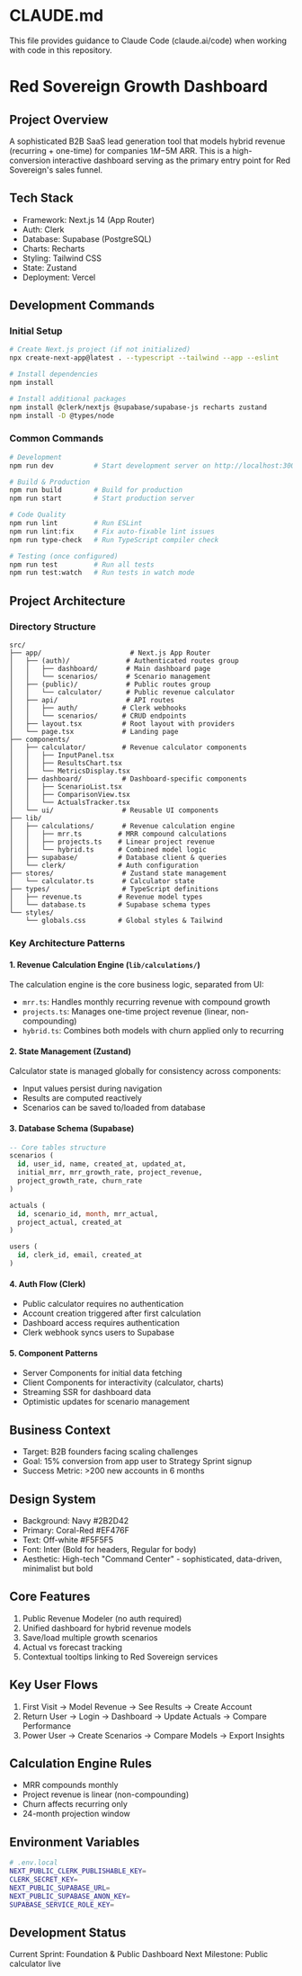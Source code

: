 # CLAUDE.md

This file provides guidance to Claude Code (claude.ai/code) when working with code in this repository.

# Red Sovereign Growth Dashboard

## Project Overview
A sophisticated B2B SaaS lead generation tool that models hybrid revenue (recurring + one-time) for companies $1M-$5M ARR. This is a high-conversion interactive dashboard serving as the primary entry point for Red Sovereign's sales funnel.

## Tech Stack
- Framework: Next.js 14 (App Router)
- Auth: Clerk
- Database: Supabase (PostgreSQL)
- Charts: Recharts
- Styling: Tailwind CSS
- State: Zustand
- Deployment: Vercel

## Development Commands

### Initial Setup
```bash
# Create Next.js project (if not initialized)
npx create-next-app@latest . --typescript --tailwind --app --eslint

# Install dependencies
npm install

# Install additional packages
npm install @clerk/nextjs @supabase/supabase-js recharts zustand
npm install -D @types/node
```

### Common Commands
```bash
# Development
npm run dev          # Start development server on http://localhost:3000

# Build & Production
npm run build        # Build for production
npm run start        # Start production server

# Code Quality
npm run lint         # Run ESLint
npm run lint:fix     # Fix auto-fixable lint issues
npm run type-check   # Run TypeScript compiler check

# Testing (once configured)
npm run test         # Run all tests
npm run test:watch   # Run tests in watch mode
```

## Project Architecture

### Directory Structure
```
src/
├── app/                      # Next.js App Router
│   ├── (auth)/              # Authenticated routes group
│   │   ├── dashboard/       # Main dashboard page
│   │   └── scenarios/       # Scenario management
│   ├── (public)/            # Public routes group
│   │   └── calculator/      # Public revenue calculator
│   ├── api/                 # API routes
│   │   ├── auth/           # Clerk webhooks
│   │   └── scenarios/      # CRUD endpoints
│   ├── layout.tsx          # Root layout with providers
│   └── page.tsx            # Landing page
├── components/
│   ├── calculator/         # Revenue calculator components
│   │   ├── InputPanel.tsx
│   │   ├── ResultsChart.tsx
│   │   └── MetricsDisplay.tsx
│   ├── dashboard/          # Dashboard-specific components
│   │   ├── ScenarioList.tsx
│   │   ├── ComparisonView.tsx
│   │   └── ActualsTracker.tsx
│   └── ui/                 # Reusable UI components
├── lib/
│   ├── calculations/       # Revenue calculation engine
│   │   ├── mrr.ts         # MRR compound calculations
│   │   ├── projects.ts    # Linear project revenue
│   │   └── hybrid.ts      # Combined model logic
│   ├── supabase/          # Database client & queries
│   └── clerk/             # Auth configuration
├── stores/                 # Zustand state management
│   └── calculator.ts       # Calculator state
├── types/                  # TypeScript definitions
│   ├── revenue.ts         # Revenue model types
│   └── database.ts        # Supabase schema types
└── styles/
    └── globals.css        # Global styles & Tailwind
```

### Key Architecture Patterns

#### 1. Revenue Calculation Engine (`lib/calculations/`)
The calculation engine is the core business logic, separated from UI:
- `mrr.ts`: Handles monthly recurring revenue with compound growth
- `projects.ts`: Manages one-time project revenue (linear, non-compounding)
- `hybrid.ts`: Combines both models with churn applied only to recurring

#### 2. State Management (Zustand)
Calculator state is managed globally for consistency across components:
- Input values persist during navigation
- Results are computed reactively
- Scenarios can be saved to/loaded from database

#### 3. Database Schema (Supabase)
```sql
-- Core tables structure
scenarios (
  id, user_id, name, created_at, updated_at,
  initial_mrr, mrr_growth_rate, project_revenue,
  project_growth_rate, churn_rate
)

actuals (
  id, scenario_id, month, mrr_actual, 
  project_actual, created_at
)

users (
  id, clerk_id, email, created_at
)
```

#### 4. Auth Flow (Clerk)
- Public calculator requires no authentication
- Account creation triggered after first calculation
- Dashboard access requires authentication
- Clerk webhook syncs users to Supabase

#### 5. Component Patterns
- Server Components for initial data fetching
- Client Components for interactivity (calculator, charts)
- Streaming SSR for dashboard data
- Optimistic updates for scenario management

## Business Context
- Target: B2B founders facing scaling challenges
- Goal: 15% conversion from app user to Strategy Sprint signup
- Success Metric: >200 new accounts in 6 months

## Design System
- Background: Navy #2B2D42
- Primary: Coral-Red #EF476F
- Text: Off-white #F5F5F5
- Font: Inter (Bold for headers, Regular for body)
- Aesthetic: High-tech "Command Center" - sophisticated, data-driven, minimalist but bold

## Core Features
1. Public Revenue Modeler (no auth required)
2. Unified dashboard for hybrid revenue models
3. Save/load multiple growth scenarios
4. Actual vs forecast tracking
5. Contextual tooltips linking to Red Sovereign services

## Key User Flows
1. First Visit → Model Revenue → See Results → Create Account
2. Return User → Login → Dashboard → Update Actuals → Compare Performance
3. Power User → Create Scenarios → Compare Models → Export Insights

## Calculation Engine Rules
- MRR compounds monthly
- Project revenue is linear (non-compounding)
- Churn affects recurring only
- 24-month projection window

## Environment Variables
```bash
# .env.local
NEXT_PUBLIC_CLERK_PUBLISHABLE_KEY=
CLERK_SECRET_KEY=
NEXT_PUBLIC_SUPABASE_URL=
NEXT_PUBLIC_SUPABASE_ANON_KEY=
SUPABASE_SERVICE_ROLE_KEY=
```

## Development Status
Current Sprint: Foundation & Public Dashboard
Next Milestone: Public calculator live